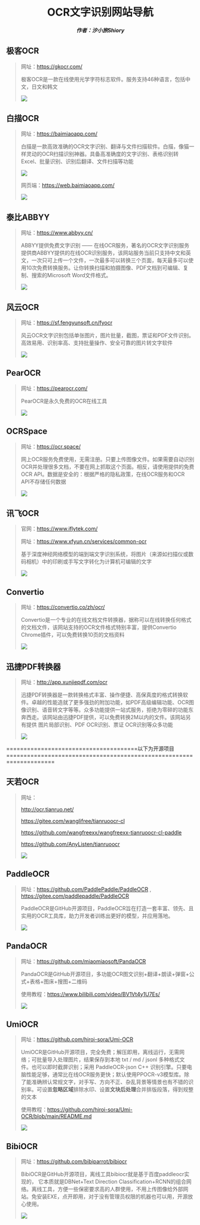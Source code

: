 <center><h1>OCR文字识别网站导航</h1></center>

<center><h5>作者：汐小旅Shiory</h5></center>





## 极客OCR

> 网址：https://gkocr.com/
>
> 极客OCR是一款在线使用光学字符标志软件。服务支持46种语言，包括中文，日文和韩文
>
> ![](img/微信截图_20230524145827.png)



## 白描OCR

> 网址：https://baimiaoapp.com/
>
> 白描是一款高效准确的OCR文字识别、翻译与文件扫描软件。白描，像猫一样灵动的OCR扫描识别神器。具备高准确度的文字识别、表格识别转Excel、批量识别、识别后翻译、文件扫描等功能
>
> ![](img/微信截图_20230524150119.png)
>
> 网页端：https://web.baimiaoapp.com/
>
> ![](img/微信截图_20230524150237.png)



## 泰比ABBYY

> 网址：https://www.abbyy.cn/
>
> ABBYY提供免费文字识别 —— 在线OCR服务，著名的OCR文字识别服务提供商ABBYY提供的在线OCR识别服务，该网站服务当前只支持中文和英文，一次只可上传一个文件，一次最多可以转换三个页面，每天最多可以使用10次免费转换服务。让你转换扫描和拍摄图像、PDF文档到可编辑、复制、搜索的Microsoft Word文件格式。
>
> ![](img/微信截图_20230524150638.png)



## 风云OCR

> 网址：https://sf.fengyunsoft.cn/fyocr
>
> 风云OCR文字识别包括单张图片，图片批量，截图，票证和PDF文件识别。高效易用、识别率高、支持批量操作、安全可靠的图片转文字软件
>
> ![](img/微信截图_20230524161622.png)



## PearOCR

> 网址：https://pearocr.com/
>
> PearOCR是永久免费的OCR在线工具
>
> ![](img/微信截图_20230524162320.png)



## OCRSpace

> 网址：https://ocr.space/
>
> 网上OCR服务免费使用，无需注册。只要上传图像文件。如果需要自动识别OCR并处理很多文档，不要在网上抓取这个页面。相反，请使用提供的免费OCR API。数据是安全的：根据严格的隐私政策，在线OCR服务和OCR API不存储任何数据
>
> ![](img/微信截图_20230524162644.png)



## 讯飞OCR

> 官网：https://www.iflytek.com/
>
> 网址：https://www.xfyun.cn/services/common-ocr
>
> 基于深度神经网络模型的端到端文字识别系统，将图片（来源如扫描仪或数码相机）中的印刷或手写文字转化为计算机可编辑的文字
>
> ![](img/微信截图_20230524163936.png)



## Convertio

> 网址：https://convertio.co/zh/ocr/
>
> Convertio是一个专业的在线文档文件转换器，据称可以在线转换任何格式的文档文件，该网站支持的OCR文件格式特别丰富，提供Convertio Chrome插件，可以免费转换10页的文档资料
>
> ![](img/微信截图_20230524164354.png)



## 迅捷PDF转换器

> 网址：http://app.xunjiepdf.com/ocr
>
> 迅捷PDF转换器是一款转换格式丰富、操作便捷、高保真度的格式转换软件。卓越的性能造就了更多强劲的附加功能，如PDF高级编辑功能、OCR图像识别、语音转文字等等。众多功能提供一站式服务，拒绝为零碎的功能东奔西走。该网站由迅捷PDF提供，可以免费转换2M以内的文件。该网站另有提供 图片局部识别、PDF OCR识别、票证 OCR识别等众多功能
>
> ![](img/微信截图_20230524164606.png)



======================================以下为开源项目====================================================================

## 天若OCR

> 网址：
>
> http://ocr.tianruo.net/
>
> https://gitee.com/wanglifree/tianruoocr-cl
>
> https://github.com/wangfreexx/wangfreexx-tianruoocr-cl-paddle
>
> https://github.com/AnyListen/tianruoocr
>
> ![](img/微信截图_20230524174451.png)



## PaddleOCR

> 网址：https://github.com/PaddlePaddle/PaddleOCR   , https://gitee.com/paddlepaddle/PaddleOCR
>
> PaddleOCR是GitHub开源项目，PaddleOCR旨在打造一套丰富、领先、且实用的OCR工具库，助力开发者训练出更好的模型，并应用落地。
>
> ![](img/微信截图_20230524172458.png)



## PandaOCR

> 网址：https://github.com/miaomiaosoft/PandaOCR
>
> PandaOCR是GitHub开源项目，多功能OCR图文识别+翻译+朗读+弹窗+公式+表格+图床+搜图+二维码
>
> 使用教程：https://www.bilibili.com/video/BV1Vt4y1U7Es/
>
> ![](img/微信截图_20230524171946.png)



## UmiOCR

> 网址：https://github.com/hiroi-sora/Umi-OCR
>
> UmiOCR是GitHub开源项目，完全免费；解压即用，离线运行，无需网络；可批量导入处理图片，结果保存到本地 txt / md / jsonl 多种格式文件。也可以即时截屏识别；采用 PaddleOCR-json C++ 识别引擎。只要电脑性能足够，通常比在线OCR服务更快；默认使用PPOCR-v3模型库。除了能准确辨认常规文字，对手写、方向不正、杂乱背景等情景也有不错的识别率。可设置**忽略区域**排除水印、设置**文块后处理**合并排版段落，得到规整的文本
>
> 使用教程：https://github.com/hiroi-sora/Umi-OCR/blob/main/README.md
>
> ![](img/微信截图_20230524172020.png)



## BibiOCR

> 网址：https://github.com/bibiparrot/bibiocr
>
> BibiOCR是GitHub开源项目，离线工具bibiocr就是基于百度paddleocr实现的， 它本质就是DBNet+Text Direction Classification+RCNN的组合网络。离线工具，方便一些保密要求高的人群使用，不用上传图像给外部网站。免安装EXE，点开即用，对于没有管理员权限的机器也可以用，开源放心使用。
>
> ![](img/微信截图_20230524173825.png)
